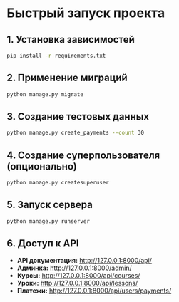 # Быстрый запуск проекта

## 1. Установка зависимостей
```bash
pip install -r requirements.txt
```

## 2. Применение миграций
```bash
python manage.py migrate
```

## 3. Создание тестовых данных
```bash
python manage.py create_payments --count 30
```

## 4. Создание суперпользователя (опционально)
```bash
python manage.py createsuperuser
```

## 5. Запуск сервера
```bash
python manage.py runserver
```

## 6. Доступ к API
- **API документация:** http://127.0.0.1:8000/api/
- **Админка:** http://127.0.0.1:8000/admin/
- **Курсы:** http://127.0.0.1:8000/api/courses/
- **Уроки:** http://127.0.0.1:8000/api/lessons/
- **Платежи:** http://127.0.0.1:8000/api/users/payments/